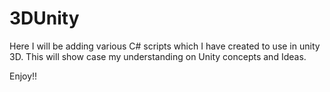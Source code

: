 # 3DUnity

Here I will be adding various C# scripts which I have created to use in unity 3D. This will show case my understanding on Unity concepts and Ideas. 

Enjoy!!
